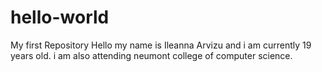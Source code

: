 # hello-world
My first Repository
Hello my name is Ileanna Arvizu and i am currently 19 years old. i am also attending neumont college of computer science.
